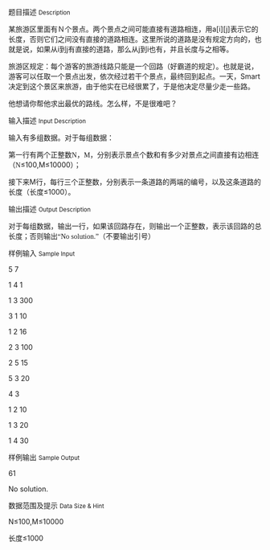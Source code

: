 <div class="panel panel-default">
<div class="area-title">
<span>
题目描述
<small>Description</small>
</span></div>
<div class="panel-body">

<p>某旅游区里面有Ｎ个景点。两个景点之间可能直接有道路相连，用a[i][j]<span style="">表示它的长度</span>，否则它们之间没有直接的道路相连。这里所说的道路是没有规定方向的，也就是说，如果从i到j有直接的道路，那么从j到i也有，并且长度与之相等。</p>
<p>旅游区规定：每个游客的旅游线路只能是一个回路（好霸道的规定）。也就是说，游客可以任取一个景点出发，依次经过若干个景点，最终回到起点。一天，Smart决定到这个景区来旅游，由于他实在已经很累了，于是他决定尽量少走一些路。</p>
<p>他想请你帮他求出最优的路线。怎么样，不是很难吧？</p>

</div>
</div>

<div class="panel panel-default">
<div class="area-title">
<span>
输入描述
<small>Input Description</small>
</span></div>
<div class="panel-body">
<p>输入有多组数据。对于每组数据：</p>
<p>第一行有两个正整数<span style="font-family: Consolas;">N</span><span style="">，</span><span style="font-family: Consolas;">M</span><span style="">，分别表示景点个数和有多少对景点之间直接有边相连（</span><span style="font-family: Consolas;">N</span>≤100,M≤10000<span style="">）</span>；</p>
<p>接下来M<span style="">行，每行三个正整数，分别表示一条道路的两端的编号，以及这条道路的长度</span>（长度≤1000）。</p>

</div>
</div>
<div  class="panel panel-default">
<div class="area-title">
<span>
输出描述
<small>Output Description</small>
</span></div>
<div class="panel-body">

<p class="p0">对于每组数据，输出一行，如果该回路存在，则输出一个正整数，表示该回路的总长度；否则输出<span style="font-family: Consolas;">&ldquo;No&nbsp;solution.&rdquo;</span><span style="font-family: 宋体;">（不要输出引号）</span></p>

</div>
</div>


<div class="panel panel-default">
<div class="area-title">
<span>
样例输入
<small>Sample Input</small>
</span></div>
<div class="panel-body">
<p>5 7</p>
<p>1 4 1</p>
<p>1 3 300</p>
<p>3 1 10</p>
<p>1 2 16</p>
<p>2 3 100</p>
<p>2 5 15</p>
<p>5 3 20</p>
<p>4 3</p>
<p>1 2 10</p>
<p>1 3 20</p>
<p>1 4 30</p>

</div>
</div>

<div class="panel panel-default">
<div class="area-title">
<span>
样例输出
<small>Sample Output</small>
</span></div>
<div class="panel-body">
<p>61</p>
<p>No solution.</p>

</div>
</div>

<div class="panel panel-default">
<div class="area-title">
<span>
数据范围及提示
<small>Data Size & Hint</small>
</span></div>
<div class="panel-body">
<p>N≤100,M≤10000</p>
<p>长度≤1000</p>
<p> </p>
</div>
</div>